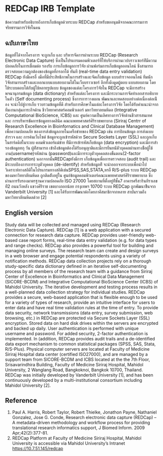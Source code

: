 # REDCap IRB Template
ข้อความสำหรับอธิบายถึงการเก็บข้อมูลด้วยระบบ REDCap สำหรับขออนุมติจากคณะกรรมการจริยธรรมการวิจัยในคน

## ฉบับภาษาไทย

ข้อมูลที่ได้จากโครงการ จะถูกเก็บ และ บริหารจัดการผ่านระบบ REDCap (Research Electronic Data Capture) ซึ่งเป็นโปรแกรมคอมพิวเตอร์ที่ให้บริการผ่านเวปบราวเซอร์ท่ีมีความปลอดภัยในการเชื่อมต่อ รองรับ การเก็บข้อมูลการวิจัย ผ่านฟอร์มการเก็บข้อมูลออนไลน์ ซ่ึงสามารถตรวจสอบความถูกต้องของข้อมูลที่กรอกได้ ทันที (real-time data entry validation) REDCap ยังมีเครอื่ งมือที่มีประสิทธิภาพในการสร้างและจัดเก็บข้อมูล แบบสํารวจออนไลน์ ทีมนักวิจัยสามารถสร้างและออกแบบแบบสอบถามได้ในเว็บบราวเซอร์ อีกทั้งดึงดูดผู้ตอบ แบบสอบถาม โดยใช้ระบบตอบโต้กับผู้ใช้หลายรูปแบบ ข้อมูลของแต่ละโครงการวิจัยใน REDCap จะมีการสร้าง พจนานุกรมข้อมูล (data dictionary) สําหรับแต่ละโครงการ และมีกระบวนการจัดทําเอกสารอธิบายในตัว (Self documenting process) ซึ่งการการวางแผน พัฒนาและทดสอบอย่างต่อเนื่องต่อเน่ือง จะนําไปสู่การเก็บ รวบรวมข้อมูลที่ดี สําหรับการศึกษาในแต่ละโครงการวิจัย โดยได้รับคําแนะนําจากทีมงานกลุ่มภาระกิจด้าน ชีววิทยาศาสตร์คอมพิวเตอร์ มหาวิทยาลยมหิดล (Integrative Computational BioScience, ICBS) และ ศูนย์ความเป็นเลิศทางการวิจัยด้านชีวสารสนเทศ และ การบริหารขัดการข้อมูลทางคลินิค คณะแพทยศาสตร์ศิริราชพยาบาล (Siriraj Centrr of Research Excellence in Bioinfornatics and Clinical Database Management)
เพื่อความปลอดภัย ของการส่งข้อมูลภายในเครือข่ายของ REDCap เช่น การป้อนข้อมูล การส่งแบบสํารวจ และ การค้นเว็บไซต์ ข้อมูลจะถูกเข้ารหัสด้วย Secure Sockets Layer (SSL) และถูกเก็บในฮาร์ดดิสในระบบ คอมพิวเตอร์แม่ข่าย ท่ีมีการเข้ารหัสเก็บข้อมูล (data encryption) และมีการสํารองข้อมูลทกุ วัน ผู้ท่ีสามารถ เข้าถึงข้อมูลต้องได้รับอนุญาติและมีการยืนยนัตัวบุคคลผ่านทางช่ือผู้ใช้งาน(username)รหัสผ่าน (password)และมีการระบุตัวบุคคลสองขั้นตอน(2-factor authentication)
นอกจากนั้นREDCapยังมีการ เก็บข้อมูลเพื่อการตรวจสอบ (audit trail) และ มีระบบป้องการการระบุตัวบุคคล (de-identify) สําหรับข้อมูลท่ี จะนําออกจากระบบเพื่อนําไปวิเคราะห์ทางสถิติในโปรแกรมทางสถิติเช่นSPSS,SAS,STATA,หรอื R/S-plus
ระบบ REDCap ของมหาวิทยาลัยมหิดล ถูกติดต้ังอยู่ใน ศูนย์ข้อมูลคอมพิวเตอร์คณะแพทยศาสตร์ศิริราชพยาบาล ซึ่งผ่านการรับรองมาตรฐานความปลอดภัย ISO 27000 โดยสถานที่ตั้งอยู่ท่ีชั้น7 อาคารศรีสวรินทิราเลขท่ี2 ถนนวังหลัง แขวงศิริราช เขตบางกอกน้อย กรงุเทพฯ 10700
ระบบ REDCap ถูกพัฒนาข้ึนจาก Vanderbilt University [1] และได้รับการพัฒนาต่อโดยภาคีสมาชิกจากหลาย สาบันรวมถึงมหาวิทยาลัยมหิดลด้วย [2]

## English version
Study data will be collected and managed using REDCap (Research Electronic Data Capture). REDCap [1] is a web application with a secured connection for research data capture. REDCap provides user-friendly web-based case report forms, real-time data entry validation (e.g. for data types and range checks). REDCap also provides a powerful tool for building and managing online surveys. The research team can create and design surveys in a web browser and engage potential respondents using a variety of notification methods. REDCap data collection projects rely on a thorough study-specific data dictionary defined in an iterative self-documenting process by all members of the research team with a guidance from Siriraj Center of Excellence in Bioinformatics and Clinical Data Management (SICORE-BCDM) and Integrative Computational BioScience Center (ICBS) of Mahidol University.
The iterative development and testing process results in a well-planned data collection strategy for individual studies. REDCap provides a secure, web-based application that is flexible enough to be used for a variety of types of research, provide an intuitive interface for users to enter data and have real time validation rules at the time of entry.
To provide data security, network transmissions (data entry, survey submission, web browsing, etc.) in REDCap are protected via Secure Sockets Layer (SSL) encryption. Stored data on hard disk drives within the servers are encrypted and backed up daily. User authentication is performed with unique username and password. For added security, 2-factor authentication is implemented. In (addition, REDCap provides audit trails and a de-identified data export mechanism to common statistical packages (SPSS, SAS, Stata, R/S-Plus). Physical computer servers are located at Faculty of Medicine Siriraj Hospital data center (certified ISO27000), and are managed by a support team from SICORE-BCDM and ICBS located at the the 7th Floor, Srisavarindhira Building, Faculty of Medicine Siriraj Hospital, Mahidol University, 2 Wanglang Road, Bangkoknoi, Bangkok 10700, Thailand.
REDCap was initially developed by Vanderbilt University [1], and has been continuously developed by a multi-institutional consortium including Mahidol University [2].

## Reference
1. Paul A. Harris, Robert Taylor, Robert Thielke, Jonathon Payne, Nathaniel Gonzalez, Jose G. Conde, Research electronic data capture (REDCap) – A metadata-driven methodology and workflow process for providing translational research informatics support, J Biomed Inform. 2009 Apr;42(2):377-81.
2. REDCap Platform at Faculty of Medicine Siriraj Hospital, Mahidol University is accessible via Mahidol University’s Intranet https://10.7.51.145/redcap
